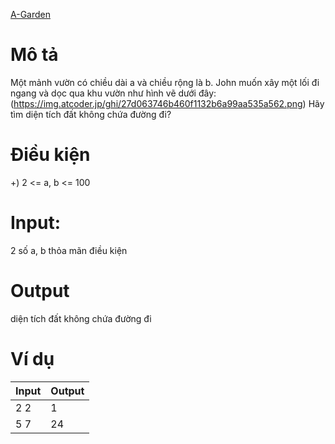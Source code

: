 [A-Garden](https://atcoder.jp/contests/ABC106/tasks/abc106_a)

# Mô tả
Một mảnh vườn có chiều dài a và chiều rộng là b. John muốn xây một lối đi ngang và dọc qua khu vườn như hình vẽ dưới đây:
(https://img.atcoder.jp/ghi/27d063746b460f1132b6a99aa535a562.png)
Hãy tìm diện tích đất không chứa đường đi?

# Điều kiện 
+) 2 <= a, b <= 100

# Input:
2 số a, b thỏa mãn điều kiện

# Output
diện tích đất không chứa đường đi

# Ví dụ
| Input | Output |
| ----- | ----- |
| 2 2 | 1 |
| 5 7 | 24 |
